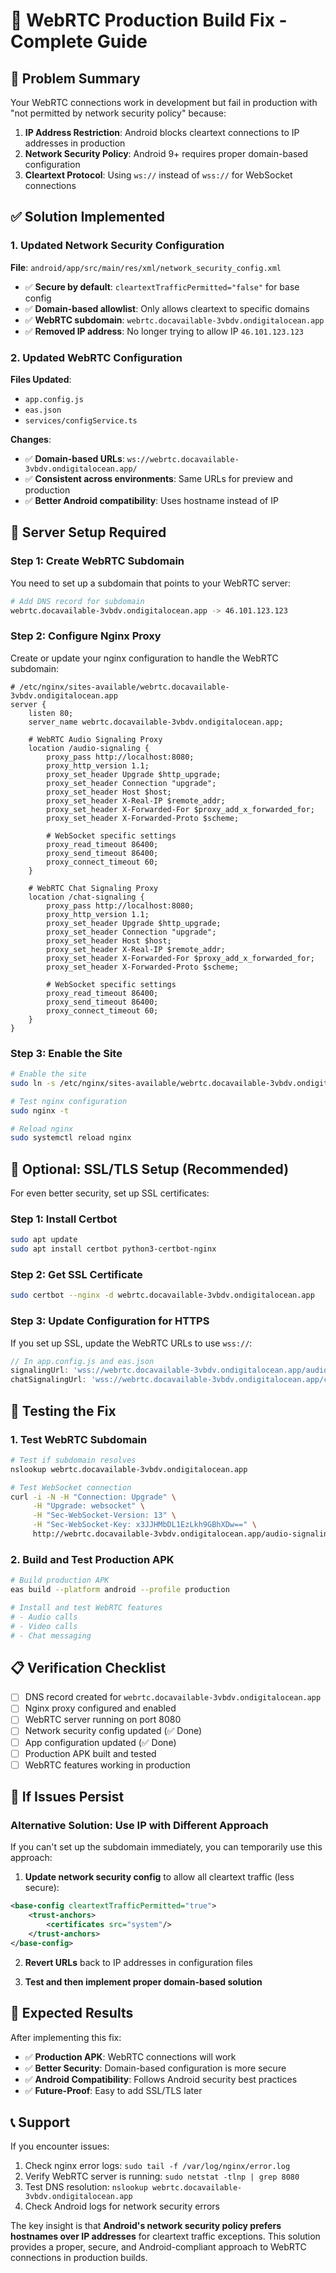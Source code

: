 # 🔧 WebRTC Production Build Fix - Complete Guide

## 🚨 **Problem Summary**

Your WebRTC connections work in development but fail in production with "not permitted by network security policy" because:

1. **IP Address Restriction**: Android blocks cleartext connections to IP addresses in production
2. **Network Security Policy**: Android 9+ requires proper domain-based configuration
3. **Cleartext Protocol**: Using `ws://` instead of `wss://` for WebSocket connections

## ✅ **Solution Implemented**

### **1. Updated Network Security Configuration**

**File**: `android/app/src/main/res/xml/network_security_config.xml`

- ✅ **Secure by default**: `cleartextTrafficPermitted="false"` for base config
- ✅ **Domain-based allowlist**: Only allows cleartext to specific domains
- ✅ **WebRTC subdomain**: `webrtc.docavailable-3vbdv.ondigitalocean.app`
- ✅ **Removed IP address**: No longer trying to allow IP `46.101.123.123`

### **2. Updated WebRTC Configuration**

**Files Updated**:
- `app.config.js`
- `eas.json` 
- `services/configService.ts`

**Changes**:
- ✅ **Domain-based URLs**: `ws://webrtc.docavailable-3vbdv.ondigitalocean.app/`
- ✅ **Consistent across environments**: Same URLs for preview and production
- ✅ **Better Android compatibility**: Uses hostname instead of IP

## 🚀 **Server Setup Required**

### **Step 1: Create WebRTC Subdomain**

You need to set up a subdomain that points to your WebRTC server:

```bash
# Add DNS record for subdomain
webrtc.docavailable-3vbdv.ondigitalocean.app -> 46.101.123.123
```

### **Step 2: Configure Nginx Proxy**

Create or update your nginx configuration to handle the WebRTC subdomain:

```nginx
# /etc/nginx/sites-available/webrtc.docavailable-3vbdv.ondigitalocean.app
server {
    listen 80;
    server_name webrtc.docavailable-3vbdv.ondigitalocean.app;

    # WebRTC Audio Signaling Proxy
    location /audio-signaling {
        proxy_pass http://localhost:8080;
        proxy_http_version 1.1;
        proxy_set_header Upgrade $http_upgrade;
        proxy_set_header Connection "upgrade";
        proxy_set_header Host $host;
        proxy_set_header X-Real-IP $remote_addr;
        proxy_set_header X-Forwarded-For $proxy_add_x_forwarded_for;
        proxy_set_header X-Forwarded-Proto $scheme;
        
        # WebSocket specific settings
        proxy_read_timeout 86400;
        proxy_send_timeout 86400;
        proxy_connect_timeout 60;
    }

    # WebRTC Chat Signaling Proxy
    location /chat-signaling {
        proxy_pass http://localhost:8080;
        proxy_http_version 1.1;
        proxy_set_header Upgrade $http_upgrade;
        proxy_set_header Connection "upgrade";
        proxy_set_header Host $host;
        proxy_set_header X-Real-IP $remote_addr;
        proxy_set_header X-Forwarded-For $proxy_add_x_forwarded_for;
        proxy_set_header X-Forwarded-Proto $scheme;
        
        # WebSocket specific settings
        proxy_read_timeout 86400;
        proxy_send_timeout 86400;
        proxy_connect_timeout 60;
    }
}
```

### **Step 3: Enable the Site**

```bash
# Enable the site
sudo ln -s /etc/nginx/sites-available/webrtc.docavailable-3vbdv.ondigitalocean.app /etc/nginx/sites-enabled/

# Test nginx configuration
sudo nginx -t

# Reload nginx
sudo systemctl reload nginx
```

## 🔐 **Optional: SSL/TLS Setup (Recommended)**

For even better security, set up SSL certificates:

### **Step 1: Install Certbot**

```bash
sudo apt update
sudo apt install certbot python3-certbot-nginx
```

### **Step 2: Get SSL Certificate**

```bash
sudo certbot --nginx -d webrtc.docavailable-3vbdv.ondigitalocean.app
```

### **Step 3: Update Configuration for HTTPS**

If you set up SSL, update the WebRTC URLs to use `wss://`:

```javascript
// In app.config.js and eas.json
signalingUrl: 'wss://webrtc.docavailable-3vbdv.ondigitalocean.app/audio-signaling',
chatSignalingUrl: 'wss://webrtc.docavailable-3vbdv.ondigitalocean.app/chat-signaling',
```

## 🧪 **Testing the Fix**

### **1. Test WebRTC Subdomain**

```bash
# Test if subdomain resolves
nslookup webrtc.docavailable-3vbdv.ondigitalocean.app

# Test WebSocket connection
curl -i -N -H "Connection: Upgrade" \
     -H "Upgrade: websocket" \
     -H "Sec-WebSocket-Version: 13" \
     -H "Sec-WebSocket-Key: x3JJHMbDL1EzLkh9GBhXDw==" \
     http://webrtc.docavailable-3vbdv.ondigitalocean.app/audio-signaling/test
```

### **2. Build and Test Production APK**

```bash
# Build production APK
eas build --platform android --profile production

# Install and test WebRTC features
# - Audio calls
# - Video calls  
# - Chat messaging
```

## 📋 **Verification Checklist**

- [ ] DNS record created for `webrtc.docavailable-3vbdv.ondigitalocean.app`
- [ ] Nginx proxy configured and enabled
- [ ] WebRTC server running on port 8080
- [ ] Network security config updated (✅ Done)
- [ ] App configuration updated (✅ Done)
- [ ] Production APK built and tested
- [ ] WebRTC features working in production

## 🚨 **If Issues Persist**

### **Alternative Solution: Use IP with Different Approach**

If you can't set up the subdomain immediately, you can temporarily use this approach:

1. **Update network security config** to allow all cleartext traffic (less secure):

```xml
<base-config cleartextTrafficPermitted="true">
    <trust-anchors>
        <certificates src="system"/>
    </trust-anchors>
</base-config>
```

2. **Revert URLs** back to IP addresses in configuration files

3. **Test and then implement proper domain-based solution**

## 🎯 **Expected Results**

After implementing this fix:

- ✅ **Production APK**: WebRTC connections will work
- ✅ **Better Security**: Domain-based configuration is more secure
- ✅ **Android Compatibility**: Follows Android security best practices
- ✅ **Future-Proof**: Easy to add SSL/TLS later

## 📞 **Support**

If you encounter issues:

1. Check nginx error logs: `sudo tail -f /var/log/nginx/error.log`
2. Verify WebRTC server is running: `sudo netstat -tlnp | grep 8080`
3. Test DNS resolution: `nslookup webrtc.docavailable-3vbdv.ondigitalocean.app`
4. Check Android logs for network security errors

The key insight is that **Android's network security policy prefers hostnames over IP addresses** for cleartext traffic exceptions. This solution provides a proper, secure, and Android-compliant approach to WebRTC connections in production builds.
